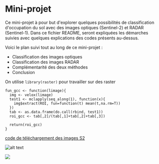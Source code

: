 # Mini-projet

Ce mini-projet à pour but d'explorer quelques possibilités de classification d'occupation du sol avec des images optiques (Sentinel-2) et RADAR (Sentinel-1). Dans ce fichier README, seront expliquées les démarches suivies avec quelques explications des codes présents au-dessus.

Voici le plan suivi tout au long de ce mini-projet :
* Classification des images optiques
* Classification des images RADAR
* Complémentarité des deux méthodes
* Conclusion

On utilise `library(raster)` pour travailler sur des raster

```
fun_gcc <- function(limage){
  img <- velox(limage)
  test1 <- mclapply(seq_along(1), function(x){
    img$extract(ROI, fun=function(t) mean(t,na.rm=T))
  })
  tab <- as.data.frame(do.call(rbind, test1))
  roi_gcc <- tab[,2]/(tab[,1]+tab[,2]+tab[,3])
  
  return(roi_gcc)
}
```

[code de téléchargement des images S2](docs/CONTRIBUTING.md)

![alt text](file:///Users/hugotreuildussouet/Desktop/IMG_4363.jpg)

![](Mini-Projet/image/Rplot.jpeg)

